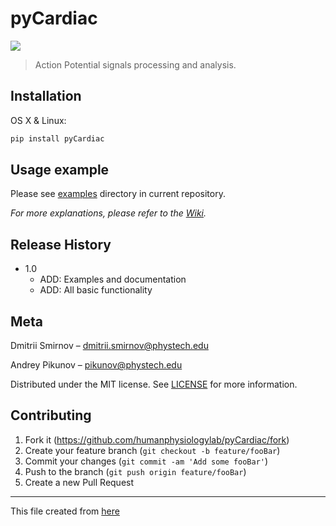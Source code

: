# pyCardiac
<a href="https://pypi.org/project/pyCardiac/" alt="PyPI"><img src="https://img.shields.io/badge/PyPi-v1.0-blue.svg"></a>
> Action Potential signals processing and analysis.

## Installation

OS X & Linux:

```sh
pip install pyCardiac
```

## Usage example

Please see [examples](./examples) directory in current repository.

_For more explanations, please refer to the [Wiki][wiki]._


## Release History

* 1.0
    * ADD: Examples and documentation
    * ADD: All basic functionality

## Meta

Dmitrii Smirnov – dmitrii.smirnov@phystech.edu

Andrey Pikunov – pikunov@phystech.edu

Distributed under the MIT license. See [LICENSE](./LICENSE) for more information.

## Contributing

1. Fork it (<https://github.com/humanphysiologylab/pyCardiac/fork>)
2. Create your feature branch (`git checkout -b feature/fooBar`)
3. Commit your changes (`git commit -am 'Add some fooBar'`)
4. Push to the branch (`git push origin feature/fooBar`)
5. Create a new Pull Request

---

This file created from [here][readme_template]

<!-- Markdown link & img dfn's -->
[wiki]: https://github.com/humanphysiologylab/pyCardiac/wiki
[readme_template]: https://dbader.org/blog/write-a-great-readme-for-your-github-project
